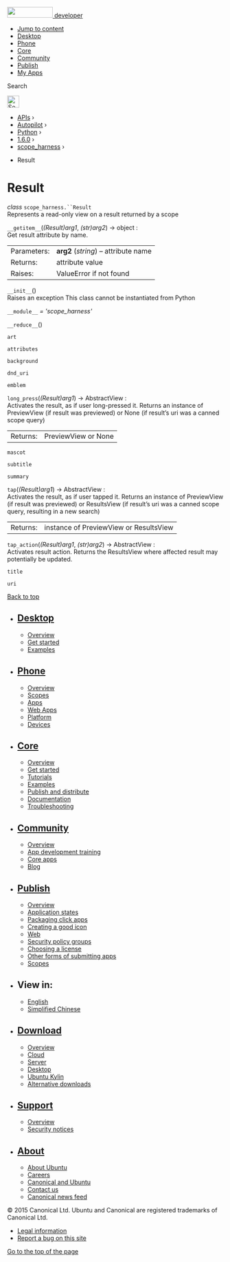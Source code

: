 <a href="https://developer.ubuntu.com/" class="logo-ubuntu"><img src="https://developer.ubuntu.com/assets/sites/ubuntu/latest/u/img/logos/logo-ubuntu-orange.svg" width="106" height="25" /> <span>developer</span></a>

-   [Jump to content](index.html#main-content)
-   [Desktop](https://developer.ubuntu.com/en/desktop/)
-   [Phone](https://developer.ubuntu.com/en/phone/)
-   [Core](https://developer.ubuntu.com/core)
-   [Community](https://developer.ubuntu.com/en/community/)
-   [Publish](https://developer.ubuntu.com/en/publish/)
-   [My Apps](https://myapps.developer.ubuntu.com/)

Search

<img src="https://developer.ubuntu.com/assets/sites/ubuntu/latest/u/img/search-white.svg" alt="Search" height="28" />

-   [APIs](../../../../index.html) ›
-   [Autopilot](../../../index.html) ›
-   [Python](../../index.html) ›
-   [1.6.0](../index.html) ›
-   [scope\_harness](../scope_harness/index.html) ›

<!-- -->

-   Result

Result
======

 *class* `scope_harness.``Result`<a href="index.html#scope_harness.Result" class="headerlink" title="Permalink to this definition"></a>  
Represents a read-only view on a result returned by a scope

 `__getitem__`(*(Result)arg1*, *(str)arg2*) → object :<a href="index.html#scope_harness.Result.__getitem__" class="headerlink" title="Permalink to this definition"></a>  
Get result attribute by name.

|             |                                      |
|-------------|--------------------------------------|
| Parameters: | **arg2** (*string*) – attribute name |
| Returns:    | attribute value                      |
| Raises:     | ValueError if not found              |

 `__init__`()<a href="index.html#scope_harness.Result.__init__" class="headerlink" title="Permalink to this definition"></a>  
Raises an exception This class cannot be instantiated from Python

 `__module__` *= 'scope\_harness'*<a href="index.html#scope_harness.Result.__module__" class="headerlink" title="Permalink to this definition"></a>  

 `__reduce__`()<a href="index.html#scope_harness.Result.__reduce__" class="headerlink" title="Permalink to this definition"></a>  

 `art`<a href="index.html#scope_harness.Result.art" class="headerlink" title="Permalink to this definition"></a>  

 `attributes`<a href="index.html#scope_harness.Result.attributes" class="headerlink" title="Permalink to this definition"></a>  

 `background`<a href="index.html#scope_harness.Result.background" class="headerlink" title="Permalink to this definition"></a>  

 `dnd_uri`<a href="index.html#scope_harness.Result.dnd_uri" class="headerlink" title="Permalink to this definition"></a>  

 `emblem`<a href="index.html#scope_harness.Result.emblem" class="headerlink" title="Permalink to this definition"></a>  

 `long_press`(*(Result)arg1*) → AbstractView :<a href="index.html#scope_harness.Result.long_press" class="headerlink" title="Permalink to this definition"></a>  
Activates the result, as if user long-pressed it. Returns an instance of PreviewView (if result was previewed) or None (if result’s uri was a canned scope query)

|          |                     |
|----------|---------------------|
| Returns: | PreviewView or None |

 `mascot`<a href="index.html#scope_harness.Result.mascot" class="headerlink" title="Permalink to this definition"></a>  

 `subtitle`<a href="index.html#scope_harness.Result.subtitle" class="headerlink" title="Permalink to this definition"></a>  

 `summary`<a href="index.html#scope_harness.Result.summary" class="headerlink" title="Permalink to this definition"></a>  

 `tap`(*(Result)arg1*) → AbstractView :<a href="index.html#scope_harness.Result.tap" class="headerlink" title="Permalink to this definition"></a>  
Activates the result, as if user tapped it. Returns an instance of PreviewView (if result was previewed) or ResultsView (if result’s uri was a canned scope query, resulting in a new search)

|          |                                        |
|----------|----------------------------------------|
| Returns: | instance of PreviewView or ResultsView |

 `tap_action`(*(Result)arg1*, *(str)arg2*) → AbstractView :<a href="index.html#scope_harness.Result.tap_action" class="headerlink" title="Permalink to this definition"></a>  
Activates result action. Returns the ResultsView where affected result may potentially be updated.

 `title`<a href="index.html#scope_harness.Result.title" class="headerlink" title="Permalink to this definition"></a>  

 `uri`<a href="index.html#scope_harness.Result.uri" class="headerlink" title="Permalink to this definition"></a>  

[Back to top](index.html#)

-   [Desktop](https://developer.ubuntu.com/en/desktop/)
    ---------------------------------------------------

    -   [Overview](https://developer.ubuntu.com/en/desktop/)
    -   [Get started](http://snapcraft.io/?utm_source=developer.ubuntu.com&utm_medium=devportal&utm_term=snaps%20snapcraft%20desktop&utm_content=menu&utm_campaign=duc_snappers)
    -   [Examples](https://github.com/ubuntu/snappy-playpen)

-   [Phone](https://developer.ubuntu.com/en/phone/)
    -----------------------------------------------

    -   [Overview](https://developer.ubuntu.com/en/phone/)
    -   [Scopes](https://developer.ubuntu.com/en/phone/scopes/)
    -   [Apps](https://developer.ubuntu.com/en/phone/apps/)
    -   [Web Apps](https://developer.ubuntu.com/en/phone/web/)
    -   [Platform](https://developer.ubuntu.com/en/phone/platform/)
    -   [Devices](https://developer.ubuntu.com/en/phone/devices/)

-   [Core](https://developer.ubuntu.com/core)
    -----------------------------------------

    -   [Overview](https://developer.ubuntu.com/core)
    -   [Get started](https://developer.ubuntu.com/core/get-started)
    -   [Tutorials](https://developer.ubuntu.com/core/tutorials)
    -   [Examples](https://developer.ubuntu.com/core/examples)
    -   [Publish and distribute](https://developer.ubuntu.com/core/publish-and-distribute)
    -   [Documentation](https://developer.ubuntu.com/core/documentation)
    -   [Troubleshooting](https://developer.ubuntu.com/core/troubleshooting)

-   [Community](https://developer.ubuntu.com/en/community/)
    -------------------------------------------------------

    -   [Overview](https://developer.ubuntu.com/en/community/)
    -   [App development training](https://developer.ubuntu.com/en/community/training/)
    -   [Core apps](https://developer.ubuntu.com/en/community/core-apps/)
    -   [Blog](https://developer.ubuntu.com/en/community/blog/)

-   [Publish](https://developer.ubuntu.com/en/publish/)
    ---------------------------------------------------

    -   [Overview](https://developer.ubuntu.com/en/publish/)
    -   [Application states](https://developer.ubuntu.com/en/publish/application-states/)
    -   [Packaging click apps](https://developer.ubuntu.com/en/publish/packaging-click-apps/)
    -   [Creating a good icon](https://developer.ubuntu.com/en/publish/creating-a-good-icon/)
    -   [Web](https://developer.ubuntu.com/en/publish/web/)
    -   [Security policy groups](https://developer.ubuntu.com/en/publish/security-policy-groups/)
    -   [Choosing a license](https://developer.ubuntu.com/en/publish/choosing-a-license/)
    -   [Other forms of submitting apps](https://developer.ubuntu.com/en/publish/other-forms-of-submitting-apps/)
    -   [Scopes](https://developer.ubuntu.com/en/publish/scopes/)

-   View in:
    --------

    -   [English](index.html "Change to language: English")
    -   [Simplified Chinese](index.html "Change to language: Simplified Chinese")

-   [Download](http://ubuntu.com/download/)
    ---------------------------------------

    -   [Overview](http://ubuntu.com/download)
    -   [Cloud](http://ubuntu.com/download/cloud)
    -   [Server](http://ubuntu.com/download/server)
    -   [Desktop](http://ubuntu.com/download/desktop)
    -   [Ubuntu Kylin](http://ubuntu.com/download/ubuntu-kylin)
    -   [Alternative downloads](http://ubuntu.com/download/alternative-downloads)

-   [Support](http://ubuntu.com/support/)
    -------------------------------------

    -   [Overview](http://ubuntu.com/support)
    -   [Security notices](http://www.ubuntu.com/usn/)

-   [About](http://ubuntu.com/about/)
    ---------------------------------

    -   [About Ubuntu](http://ubuntu.com/about/about-ubuntu)
    -   [Careers](http://www.canonical.com/careers)
    -   [Canonical and Ubuntu](http://ubuntu.com/about/canonical-and-ubuntu)
    -   [Contact us](http://ubuntu.com/about/contact-us)
    -   [Canonical news feed](http://insights.ubuntu.com/feed/)

© 2015 Canonical Ltd. Ubuntu and Canonical are registered trademarks of Canonical Ltd.

-   [Legal information](http://www.ubuntu.com/legal)
-   [Report a bug on this site](https://bugs.launchpad.net/developer-ubuntu-com/)

<span class="accessibility-aid">[Go to the top of the page](index.html#)</span>
